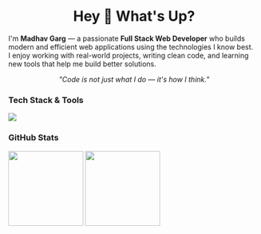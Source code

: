 <h1 align="center">Hey 👋 What's Up?</h1>

I'm <strong>Madhav Garg</strong> — a passionate <strong>Full Stack Web Developer</strong> who builds modern and efficient web applications using the technologies I know best.  
I enjoy working with real-world projects, writing clean code, and learning new tools that help me build better solutions.

<p align="center"><em>"Code is not just what I do — it's how I think."</em></p>

### Tech Stack & Tools

<p align="left">
  <img src="https://skillicons.dev/icons?i=html,css,js,react,nodejs,mongodb,mysql,git,github,vscode" />
</p>

### GitHub Stats

<p align="left">
  <img src="https://github-readme-stats.vercel.app/api?username=madhav-garg&show_icons=true&theme=default&hide_border=true" height="150" />
  <img src="https://github-readme-stats.vercel.app/api/top-langs/?username=madhav-garg&layout=compact&theme=default&hide_border=true" height="150"/>
</p>




